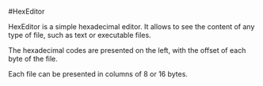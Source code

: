 #HexEditor

HexEditor is a simple hexadecimal editor. It allows to see the content of any type of file, such as text or executable files.

The hexadecimal codes are presented on the left, with the offset of each byte of the file.

Each file can be presented in columns of 8 or 16 bytes.
